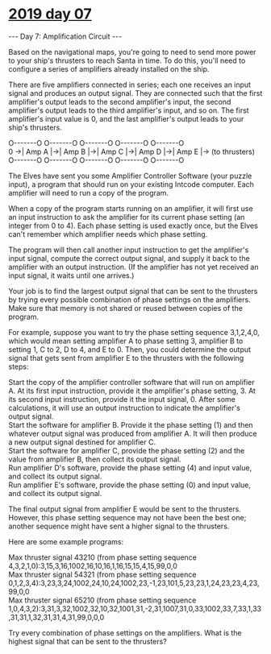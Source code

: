 # [2019 day 07](https://adventofcode.com/2019/day/7)

--- Day 7: Amplification Circuit ---

Based on the navigational maps, you're going to need to send more power to your ship's thrusters to reach Santa in time. To do this, you'll need to configure a series of amplifiers already installed on the ship.



There are five amplifiers connected in series; each one receives an input signal and produces an output signal.  They are connected such that the first amplifier's output leads to the second amplifier's input, the second amplifier's output leads to the third amplifier's input, and so on.  The first amplifier's input value is 0, and the last amplifier's output leads to your ship's thrusters.



O-------O  O-------O  O-------O  O-------O  O-------O\
0 ->| Amp A |->| Amp B |->| Amp C |->| Amp D |->| Amp E |-> (to thrusters)\
    O-------O  O-------O  O-------O  O-------O  O-------O



The Elves have sent you some Amplifier Controller Software (your puzzle input), a program that should run on your existing Intcode computer. Each amplifier will need to run a copy of the program.



When a copy of the program starts running on an amplifier, it will first use an input instruction to ask the amplifier for its current phase setting (an integer from 0 to 4). Each phase setting is used exactly once, but the Elves can't remember which amplifier needs which phase setting.



The program will then call another input instruction to get the amplifier's input signal, compute the correct output signal, and supply it back to the amplifier with an output instruction. (If the amplifier has not yet received an input signal, it waits until one arrives.)



Your job is to find the largest output signal that can be sent to the thrusters by trying every possible combination of phase settings on the amplifiers. Make sure that memory is not shared or reused between copies of the program.



For example, suppose you want to try the phase setting sequence 3,1,2,4,0, which would mean setting amplifier A to phase setting 3, amplifier B to setting 1, C to 2, D to 4, and E to 0. Then, you could determine the output signal that gets sent from amplifier E to the thrusters with the following steps:



Start the copy of the amplifier controller software that will run on amplifier A. At its first input instruction, provide it the amplifier's phase setting, 3.  At its second input instruction, provide it the input signal, 0.  After some calculations, it will use an output instruction to indicate the amplifier's output signal.\
Start the software for amplifier B. Provide it the phase setting (1) and then whatever output signal was produced from amplifier A. It will then produce a new output signal destined for amplifier C.\
Start the software for amplifier C, provide the phase setting (2) and the value from amplifier B, then collect its output signal.\
Run amplifier D's software, provide the phase setting (4) and input value, and collect its output signal.\
Run amplifier E's software, provide the phase setting (0) and input value, and collect its output signal.



The final output signal from amplifier E would be sent to the thrusters. However, this phase setting sequence may not have been the best one; another sequence might have sent a higher signal to the thrusters.



Here are some example programs:



Max thruster signal 43210 (from phase setting sequence 4,3,2,1,0):3,15,3,16,1002,16,10,16,1,16,15,15,4,15,99,0,0\
Max thruster signal 54321 (from phase setting sequence 0,1,2,3,4):3,23,3,24,1002,24,10,24,1002,23,-1,23,101,5,23,23,1,24,23,23,4,23,99,0,0\
Max thruster signal 65210 (from phase setting sequence 1,0,4,3,2):3,31,3,32,1002,32,10,32,1001,31,-2,31,1007,31,0,33,1002,33,7,33,1,33,31,31,1,32,31,31,4,31,99,0,0,0



Try every combination of phase settings on the amplifiers.  What is the highest signal that can be sent to the thrusters?



